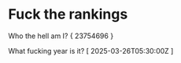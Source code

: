 # Fuck the rankings

Who the hell am I?
{ 23754696 }

What fucking year is it?
[ 2025-03-26T05:30:00Z ]
